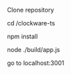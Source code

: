 <p>Clone repository</p>
<p>cd /clockware-ts</p>
<p>npm install</p>
<p>node ./build/app.js</p>
<p>go to localhost:3001</p>
